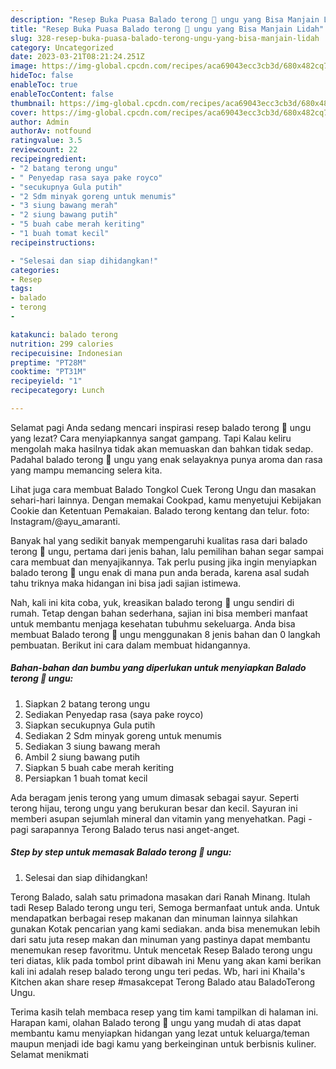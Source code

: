 ```yaml
---
description: "Resep Buka Puasa Balado terong 🍆 ungu yang Bisa Manjain Lidah"
title: "Resep Buka Puasa Balado terong 🍆 ungu yang Bisa Manjain Lidah"
slug: 328-resep-buka-puasa-balado-terong-ungu-yang-bisa-manjain-lidah
category: Uncategorized
date: 2023-03-21T08:21:24.251Z
image: https://img-global.cpcdn.com/recipes/aca69043ecc3cb3d/680x482cq70/balado-terong-ungu-foto-resep-utama.jpg
hideToc: false
enableToc: true
enableTocContent: false
thumbnail: https://img-global.cpcdn.com/recipes/aca69043ecc3cb3d/680x482cq70/balado-terong-ungu-foto-resep-utama.jpg
cover: https://img-global.cpcdn.com/recipes/aca69043ecc3cb3d/680x482cq70/balado-terong-ungu-foto-resep-utama.jpg
author: Admin
authorAv: notfound
ratingvalue: 3.5
reviewcount: 22
recipeingredient:
- "2 batang terong ungu"
- " Penyedap rasa saya pake royco"
- "secukupnya Gula putih"
- "2 Sdm minyak goreng untuk menumis"
- "3 siung bawang merah"
- "2 siung bawang putih"
- "5 buah cabe merah keriting"
- "1 buah tomat kecil"
recipeinstructions:

- "Selesai dan siap dihidangkan!"
categories:
- Resep
tags:
- balado
- terong
- 

katakunci: balado terong  
nutrition: 299 calories
recipecuisine: Indonesian
preptime: "PT28M"
cooktime: "PT31M"
recipeyield: "1"
recipecategory: Lunch

---
```



Selamat pagi Anda sedang mencari inspirasi resep balado terong 🍆 ungu yang lezat? Cara menyiapkannya sangat gampang. Tapi Kalau keliru mengolah maka hasilnya tidak akan memuaskan dan bahkan tidak sedap. Padahal balado terong 🍆 ungu yang enak selayaknya punya aroma dan rasa yang mampu memancing selera kita.


Lihat juga cara membuat Balado Tongkol Cuek Terong Ungu dan masakan sehari-hari lainnya. Dengan memakai Cookpad, kamu menyetujui Kebijakan Cookie dan Ketentuan Pemakaian. Balado terong kentang dan telur. foto: Instagram/@ayu_amaranti.

Banyak hal yang sedikit banyak mempengaruhi kualitas rasa dari balado terong 🍆 ungu, pertama dari jenis bahan, lalu pemilihan bahan segar sampai cara membuat dan menyajikannya. Tak perlu pusing jika ingin menyiapkan balado terong 🍆 ungu enak di mana pun anda berada, karena asal sudah tahu triknya maka hidangan ini bisa jadi sajian istimewa.


Nah, kali ini kita coba, yuk, kreasikan balado terong 🍆 ungu sendiri di rumah. Tetap dengan bahan sederhana, sajian ini bisa memberi manfaat untuk membantu menjaga kesehatan tubuhmu sekeluarga. Anda bisa membuat Balado terong 🍆 ungu menggunakan 8 jenis bahan dan 0 langkah pembuatan. Berikut ini cara dalam membuat hidangannya.

<!--inarticleads1-->

##### Bahan-bahan dan bumbu yang diperlukan untuk menyiapkan Balado terong 🍆 ungu:

1. Siapkan 2 batang terong ungu
1. Sediakan  Penyedap rasa (saya pake royco)
1. Siapkan secukupnya Gula putih
1. Sediakan 2 Sdm minyak goreng untuk menumis
1. Sediakan 3 siung bawang merah
1. Ambil 2 siung bawang putih
1. Siapkan 5 buah cabe merah keriting
1. Persiapkan 1 buah tomat kecil


Ada beragam jenis terong yang umum dimasak sebagai sayur. Seperti terong hijau, terong ungu yang berukuran besar dan kecil. Sayuran ini memberi asupan sejumlah mineral dan vitamin yang menyehatkan. Pagi - pagi sarapannya Terong Balado terus nasi anget-anget. 

<!--inarticleads2-->

##### Step by step untuk memasak Balado terong 🍆 ungu:


1. Selesai dan siap dihidangkan!

Terong Balado, salah satu primadona masakan dari Ranah Minang. Itulah tadi Resep Balado terong ungu teri, Semoga bermanfaat untuk anda. Untuk mendapatkan berbagai resep makanan dan minuman lainnya silahkan gunakan Kotak pencarian yang kami sediakan. anda bisa menemukan lebih dari satu juta resep makan dan minuman yang pastinya dapat membantu menemukan resep favoritmu. Untuk mencetak Resep Balado terong ungu teri diatas, klik pada tombol print dibawah ini Menu yang akan kami berikan kali ini adalah resep balado terong ungu teri pedas. Wb, hari ini Khaila&#39;s Kitchen akan share resep #masakcepat Terong Balado atau BaladoTerong Ungu. 

Terima kasih telah membaca resep yang tim kami tampilkan di halaman ini. Harapan kami, olahan Balado terong 🍆 ungu yang mudah di atas dapat membantu kamu menyiapkan hidangan yang lezat untuk keluarga/teman maupun menjadi ide bagi kamu yang berkeinginan untuk berbisnis kuliner. Selamat menikmati

